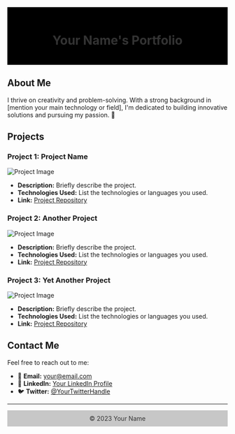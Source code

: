 <div style="background-color: #000000; padding: 20px;">
    <h1 align="center" style="color: #333;">Your Name's Portfolio</h1>
</div>
    
## About Me

I thrive on creativity and problem-solving. With a strong background in [mention your main technology or field], I'm dedicated to building innovative solutions and pursuing my passion. 🌟

## Projects

### Project 1: Project Name

![Project Image](https://via.placeholder.com/300x200) <!-- Replace with your project image URL -->
- **Description:** Briefly describe the project.
- **Technologies Used:** List the technologies or languages you used.
- **Link:** [Project Repository](#)

### Project 2: Another Project

![Project Image](https://via.placeholder.com/300x200) <!-- Replace with your project image URL -->
- **Description:** Briefly describe the project.
- **Technologies Used:** List the technologies or languages you used.
- **Link:** [Project Repository](#)

### Project 3: Yet Another Project

![Project Image](https://via.placeholder.com/300x200) <!-- Replace with your project image URL -->
- **Description:** Briefly describe the project.
- **Technologies Used:** List the technologies or languages you used.
- **Link:** [Project Repository](#)

## Contact Me

Feel free to reach out to me:

- :e-mail: **Email:** [your@email.com](mailto:your@email.com)
- :briefcase: **LinkedIn:** [Your LinkedIn Profile](https://www.linkedin.com/in/yourprofile/)
- :bird: **Twitter:** [@YourTwitterHandle](https://twitter.com/YourTwitterHandle)

---
<div align="center" style="background-color: #c7c7c7; padding: 10px; color: #333;">
    &copy; 2023 Your Name
</div>
